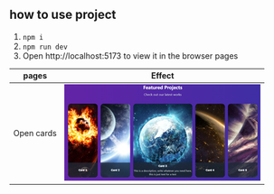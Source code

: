 ## how to use project

1. `npm i`
2. `npm run dev`
3. Open http://localhost:5173 to view it in the browser pages

| pages | Effect|
|---|---|
|Open cards|![Opencards](./src/assets/thumbnail/Opencards.png)|
